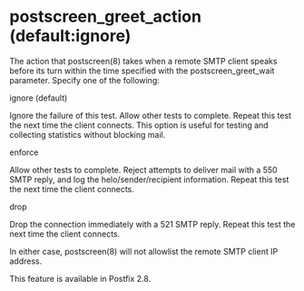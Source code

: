 # postscreen_greet_action (default:ignore) 

The action that postscreen(8) takes when a remote SMTP client speaks
before its turn within the time specified with the postscreen_greet_wait
parameter.  Specify one of the following: 



 ignore (default) 

 Ignore the failure of this test. Allow other tests to complete.
Repeat this test the next time the client connects.
This option is useful for testing and collecting statistics
without blocking mail. 

 enforce 

 Allow other tests to complete. Reject attempts to deliver mail
with a 550 SMTP reply, and log the helo/sender/recipient information.
Repeat this test the next time the client connects. 

 drop 

 Drop the connection immediately with a 521 SMTP reply. Repeat
this test the next time the client connects. 



 In either case, postscreen(8) will not allowlist the remote SMTP client
IP address. 

 This feature is available in Postfix 2.8. 


